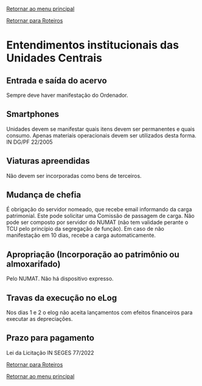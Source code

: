 [Retornar ao menu principal](https://github.com/Mateus-cpa/manual-material/blob/main/README.md)

[Retornar para Roteiros](https://github.com/Mateus-cpa/manual-material/blob/main/roteiros.md)
# Entendimentos institucionais das Unidades Centrais
## Entrada e saída do acervo
Sempre deve haver manifestação do Ordenador.
## Smartphones
Unidades devem se manifestar quais itens devem ser permanentes e quais consumo. Apenas materiais operacionais devem ser utilizados desta forma. IN DG/PF 22/2005 
## Viaturas apreendidas
Não devem ser incorporadas como bens de terceiros.
## Mudança de chefia
É obrigação do servidor nomeado, que recebe email informando da carga patrimonial. Este pode solicitar uma Comissão de passagem de carga. Não pode ser composto por servidor do NUMAT (não tem validade perante o TCU pelo princípio da segregação de função).
Em caso de não manifestação em 10 dias, recebe a carga automaticamente.
## Apropriação (Incorporação ao patrimônio ou almoxarifado)
Pelo NUMAT. Não há dispositivo expresso.
## Travas da execução no eLog
Nos dias 1 e 2 o elog não aceita lançamentos com efeitos financeiros para executar as depreciações.

## Prazo para pagamento
Lei da Licitação
IN SEGES 77/2022

[Retornar para Roteiros](https://github.com/Mateus-cpa/manual-material/blob/main/roteiros.md)

[Retornar ao menu principal](https://github.com/Mateus-cpa/manual-material/blob/main/README.md)